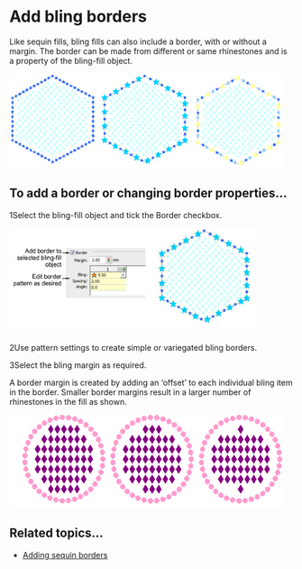 # Add bling borders

Like sequin fills, bling fills can also include a border, with or without a margin. The border can be made from different or same rhinestones and is a property of the bling-fill object.

![bling00067.png](assets/bling00067.png)

## To add a border or changing border properties...

1Select the bling-fill object and tick the Border checkbox.

![BlingFillBorder2.png](assets/BlingFillBorder2.png)

2Use pattern settings to create simple or variegated bling borders.

3Select the bling margin as required.

A border margin is created by adding an ‘offset’ to each individual bling item in the border. Smaller border margins result in a larger number of rhinestones in the fill as shown.

![bling00070.png](assets/bling00070.png)

## Related topics...

- [Adding sequin borders](../sequin_advanced/Adding_sequin_borders)
